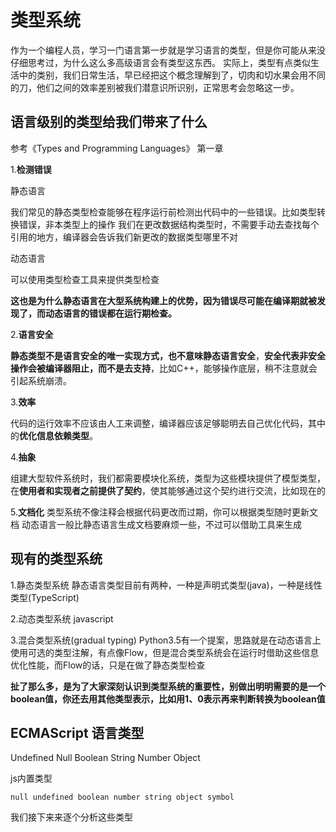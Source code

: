 # 类型系统
作为一个编程人员，学习一门语言第一步就是学习语言的类型，但是你可能从来没仔细思考过，为什么这么多高级语言会有类型这东西。
实际上，类型有点类似生活中的类别，我们日常生活，早已经把这个概念理解到了，切肉和切水果会用不同的刀，他们之间的效率差别被我们潜意识所识别，正常思考会忽略这一步。

## 语言级别的类型给我们带来了什么 
参考《Types and Programming Languages》 第一章

1.**检测错误**

  静态语言

  我们常见的静态类型检查能够在程序运行前检测出代码中的一些错误。比如类型转换错误，非本类型上的操作
  我们在更改数据结构类型时，不需要手动去查找每个引用的地方，编译器会告诉我们新更改的数据类型哪里不对

  动态语言

  可以使用类型检查工具来提供类型检查

  **这也是为什么静态语言在大型系统构建上的优势，因为错误尽可能在编译期就被发现了，而动态语言的错误都在运行期检查。**

2.**语言安全**

  **静态类型不是语言安全的唯一实现方式，也不意味静态语言安全**，**安全代表非安全操作会被编译器阻止，而不是去支持**，比如C++，能够操作底层，稍不注意就会引起系统崩溃。

3.**效率**

  代码的运行效率不应该由人工来调整，编译器应该足够聪明去自己优化代码，其中的**优化信息依赖类型**。


4.**抽象**

  组建大型软件系统时，我们都需要模块化系统，类型为这些模块提供了模型类型， 在**使用者和实现者之前提供了契约**，使其能够通过这个契约进行交流，比如现在的

5.**文档化**
类型系统不像注释会根据代码更改而过期，你可以根据类型随时更新文档
动态语言一般比静态语言生成文档要麻烦一些，不过可以借助工具来生成


## 现有的类型系统

1.静态类型系统 
  静态语言类型目前有两种，一种是声明式类型(java)，一种是线性类型(TypeScript)

2.动态类型系统 javascript

3.混合类型系统(gradual typing) Python3.5有一个提案，思路就是在动态语言上使用可选的类型注解，有点像Flow，但是混合类型系统会在运行时借助这些信息优化性能，而Flow的话，只是在做了静态类型检查

**扯了那么多，是为了大家深刻认识到类型系统的重要性，别做出明明需要的是一个boolean值，你还去用其他类型表示，比如用1、0表示再来判断转换为boolean值**

## ECMAScript 语言类型
Undefined Null Boolean String Number Object

js内置类型

    null undefined boolean number string object symbol

我们接下来来逐个分析这些类型


